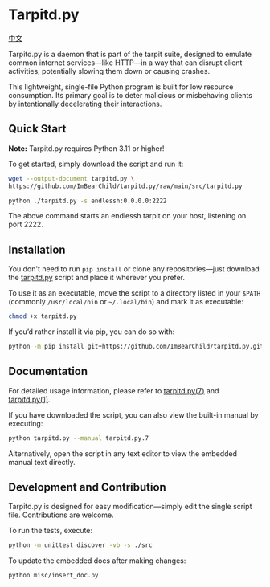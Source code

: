 # Tarpitd.py

[中文](./README.zh.md)

Tarpitd.py is a daemon that is part of the tarpit suite, designed to emulate common internet services—like HTTP—in a way that can disrupt client activities, potentially slowing them down or causing crashes.

This lightweight, single-file Python program is built for low resource consumption. Its primary goal is to deter malicious or misbehaving clients by intentionally decelerating their interactions.

## Quick Start

**Note:** Tarpitd.py requires Python 3.11 or higher!

To get started, simply download the script and run it:

```bash
wget --output-document tarpitd.py \
https://github.com/ImBearChild/tarpitd.py/raw/main/src/tarpitd.py

python ./tarpitd.py -s endlessh:0.0.0.0:2222
```

The above command starts an endlessh tarpit on your host, listening on port 2222.

## Installation

You don't need to run `pip install` or clone any repositories—just download the [tarpitd.py](https://github.com/ImBearChild/tarpitd.py/raw/main/src/tarpitd.py) script and place it wherever you prefer.

To use it as an executable, move the script to a directory listed in your `$PATH` (commonly `/usr/local/bin` or `~/.local/bin`) and mark it as executable:

```bash
chmod +x tarpitd.py
```

If you’d rather install it via pip, you can do so with:

```bash
python -m pip install git+https://github.com/ImBearChild/tarpitd.py.git@main
```

## Documentation

For detailed usage information, please refer to [tarpitd.py(7)](./docs/tarpitd.py.7.md) and [tarpitd.py(1)](./docs/tarpitd.py.1.md).

If you have downloaded the script, you can also view the built-in manual by executing:

```bash
python tarpitd.py --manual tarpitd.py.7
```

Alternatively, open the script in any text editor to view the embedded manual text directly.

## Development and Contribution

Tarpitd.py is designed for easy modification—simply edit the single script file. Contributions are welcome.

To run the tests, execute:

```bash
python -m unittest discover -vb -s ./src
```

To update the embedded docs after making changes:

```bash
python misc/insert_doc.py
```